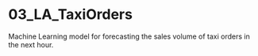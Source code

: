 # 03_LA_TaxiOrders
Machine Learning model for forecasting the sales volume of taxi orders in the next hour.
